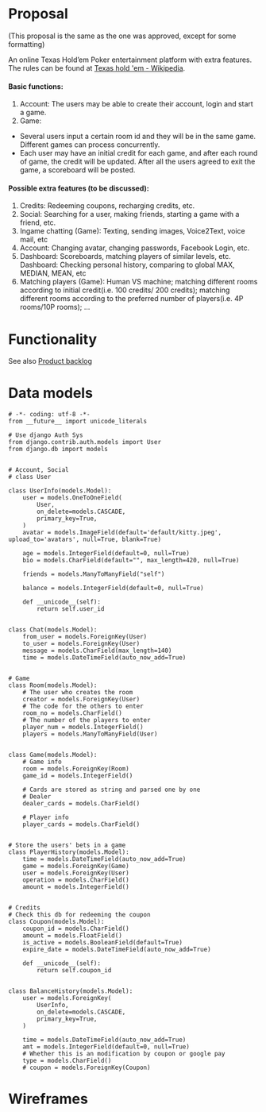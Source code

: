 # Proposal

(This proposal is the same as the one was approved, except for some formatting)

An online Texas Hold’em Poker entertainment platform with extra features. The rules can be found at [Texas hold 'em - Wikipedia](https://en.wikipedia.org/wiki/Texas_hold_%27em).

#### Basic functions:
1. Account: The users may be able to create their account, login and start a game.
2. Game: 
 - Several users input a certain room id and they will be in the same game. Different games can process concurrently.
 - Each user may have an initial credit for each game, and after each round of game, the credit will be updated. After all the users agreed to exit the game, a scoreboard will be posted.

#### Possible extra features (to be discussed):
1. Credits: Redeeming coupons, recharging credits, etc.
2. Social: Searching for a user, making friends, starting a game with a friend, etc.
3. Ingame chatting (Game): Texting, sending images, Voice2Text, voice mail, etc
4. Account: Changing avatar, changing passwords, Facebook Login, etc.
5. Dashboard: Scoreboards, matching players of similar levels, etc.
Dashboard: Checking personal history, comparing to global MAX, MEDIAN, MEAN, etc
6. Matching players (Game): Human VS machine; matching different rooms according to initial credit(i.e. 100 credits/ 200 credits); matching different rooms according to the preferred number of players(i.e. 4P rooms/10P rooms); ...

# Functionality

See also [Product backlog](https://docs.google.com/a/andrew.cmu.edu/spreadsheets/d/1uMEWvXBT5bNIX06gBb_KE99MrlW8SU37tavY0iCz6rQ/edit?usp=sharing)

# Data models
```
# -*- coding: utf-8 -*-
from __future__ import unicode_literals

# Use django Auth Sys
from django.contrib.auth.models import User
from django.db import models


# Account, Social
# class User

class UserInfo(models.Model):
    user = models.OneToOneField(
        User,
        on_delete=models.CASCADE,
        primary_key=True,
    )
    avatar = models.ImageField(default='default/kitty.jpeg', upload_to='avatars', null=True, blank=True)

    age = models.IntegerField(default=0, null=True)
    bio = models.CharField(default="", max_length=420, null=True)

    friends = models.ManyToManyField("self")

    balance = models.IntegerField(default=0, null=True)

    def __unicode__(self):
        return self.user_id


class Chat(models.Model):
    from_user = models.ForeignKey(User)
    to_user = models.ForeignKey(User)
    message = models.CharField(max_length=140)
    time = models.DateTimeField(auto_now_add=True)


# Game
class Room(models.Model):
    # The user who creates the room
    creator = models.ForeignKey(User)
    # The code for the others to enter
    room_no = models.CharField()
    # The number of the players to enter
    player_num = models.IntegerField()
    players = models.ManyToManyField(User)


class Game(models.Model):
    # Game info
    room = models.ForeignKey(Room)
    game_id = models.IntegerField()

    # Cards are stored as string and parsed one by one
    # Dealer
    dealer_cards = models.CharField()

    # Player info
    player_cards = models.CharField()


# Store the users' bets in a game
class PlayerHistory(models.Model):
    time = models.DateTimeField(auto_now_add=True)
    game = models.ForeignKey(Game)
    user = models.ForeignKey(User)
    operation = models.CharField()
    amount = models.IntegerField()


# Credits
# Check this db for redeeming the coupon
class Coupon(models.Model):
    coupon_id = models.CharField()
    amount = models.FloatField()
    is_active = models.BooleanField(default=True)
    expire_date = models.DateTimeField(auto_now_add=True)

    def __unicode__(self):
        return self.coupon_id


class BalanceHistory(models.Model):
    user = models.ForeignKey(
        UserInfo,
        on_delete=models.CASCADE,
        primary_key=True,
    )

    time = models.DateTimeField(auto_now_add=True)
    amt = models.IntegerField(default=0, null=True)
    # Whether this is an modification by coupon or google pay
    type = models.CharField()
    # coupon = models.ForeignKey(Coupon)

```

# Wireframes

